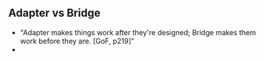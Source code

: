 ## Adapter vs Bridge
* "Adapter makes things work after they're designed; Bridge makes them work before they are. [GoF, p219]"
*  